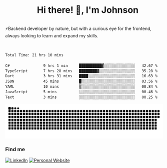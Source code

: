 <div id="user-content-toc">
  <ul align="center">
    <summary><h1 style="display: inline-block">Hi there! 👋, I'm Johnson</h1></summary>
  </ul>
</div>

⚡Backend developer by nature, but with a curious eye for the frontend, always looking to learn and expand my skills.

<br>


<!--START_SECTION:waka-->

```txt
Total Time: 21 hrs 10 mins

C#               9 hrs 1 min     ██████████▓░░░░░░░░░░░░░░   42.67 %
TypeScript       7 hrs 28 mins   ████████▓░░░░░░░░░░░░░░░░   35.28 %
Dart             3 hrs 31 mins   ████░░░░░░░░░░░░░░░░░░░░░   16.63 %
JSON             45 mins         █░░░░░░░░░░░░░░░░░░░░░░░░   03.56 %
YAML             10 mins         ▒░░░░░░░░░░░░░░░░░░░░░░░░   00.84 %
JavaScript       5 mins          ░░░░░░░░░░░░░░░░░░░░░░░░░   00.46 %
Text             3 mins          ░░░░░░░░░░░░░░░░░░░░░░░░░   00.25 %
```

<!--END_SECTION:waka-->

<picture>
  <source media="(prefers-color-scheme: dark)" srcset="https://github.com/joshwambere/joshwambere/blob/output/github-contribution-grid-snake-dark.svg?palette=github-dark">
  <source media="(prefers-color-scheme: light)" srcset="https://github.com/joshwambere/joshwambere/blob/output/github-contribution-grid-snake-dark.svg">
  <img alt="github contribution grid snake animation" src="https://github.com/joshwambere/joshwambere/blob/output/github-contribution-grid-snake-dark.svg">
</picture>

### Find me
<a href="https://www.linkedin.com/in/dusabe-johnson" target="_blank"><img src="https://img.shields.io/badge/LinkedIn-%230077B5.svg?&style=flat&logo=linkedin&logoColor=white" alt="LinkedIn"></a>
‎‎ [![Personal Website](https://img.shields.io/badge/visit-Johnsonis.me-blue)](https://johnsonis.me/)
